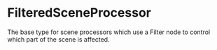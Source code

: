 # FilteredSceneProcessor

The base type for scene processors which use a Filter node to control
which part of the scene is affected.

